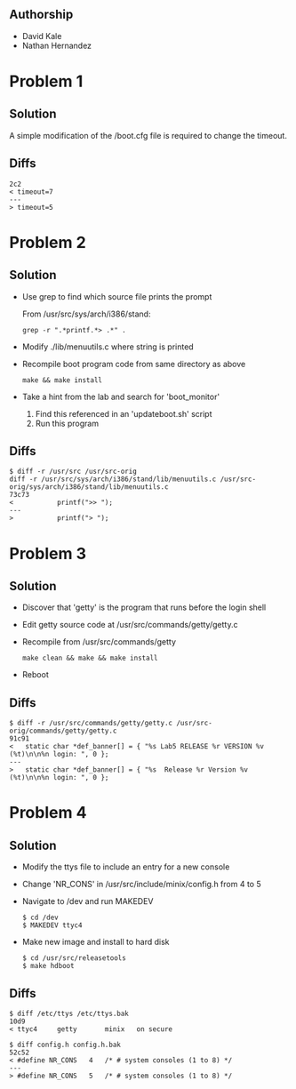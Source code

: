 ## Authorship
* David Kale
* Nathan Hernandez

# Problem 1

## Solution
A simple modification of the /boot.cfg file is required to change the timeout.

## Diffs
```
2c2
< timeout=7
---
> timeout=5
```

# Problem 2

## Solution
* Use grep to find which source file prints the prompt

    From /usr/src/sys/arch/i386/stand:
    ```
    grep -r ".*printf.*> .*" .
    ```

* Modify ./lib/menuutils.c where string is printed

* Recompile boot program code from same directory as above
    ```
    make && make install
    ```

* Take a hint from the lab and search for 'boot_monitor'
    1. Find this referenced in an 'updateboot.sh' script
    2. Run this program

## Diffs
```
$ diff -r /usr/src /usr/src-orig
diff -r /usr/src/sys/arch/i386/stand/lib/menuutils.c /usr/src-orig/sys/arch/i386/stand/lib/menuutils.c
73c73
<           printf(">> ");
---
>           printf("> ");
```
# Problem 3

## Solution
* Discover that 'getty' is the program that runs before the login shell

* Edit getty source code at /usr/src/commands/getty/getty.c

* Recompile from /usr/src/commands/getty
  ```
  make clean && make && make install
  ````

* Reboot

## Diffs
```
$ diff -r /usr/src/commands/getty/getty.c /usr/src-orig/commands/getty/getty.c
91c91
<   static char *def_banner[] = { "%s Lab5 RELEASE %r VERSION %v  (%t)\n\n%n login: ", 0 };
---
>   static char *def_banner[] = { "%s  Release %r Version %v  (%t)\n\n%n login: ", 0 };
```

# Problem 4

## Solution
* Modify the ttys file to include an entry for a new console

* Change 'NR_CONS' in /usr/src/include/minix/config.h from 4 to 5 

* Navigate to /dev and run MAKEDEV
  ```
  $ cd /dev
  $ MAKEDEV ttyc4
  ```
  
* Make new image and install to hard disk
  ```
  $ cd /usr/src/releasetools
  $ make hdboot
  ```
  
## Diffs
```
$ diff /etc/ttys /etc/ttys.bak
10d9
< ttyc4     getty       minix   on secure
```

```
$ diff config.h config.h.bak
52c52
< #define NR_CONS   4   /* # system consoles (1 to 8) */
---
> #define NR_CONS   5   /* # system consoles (1 to 8) */
```
